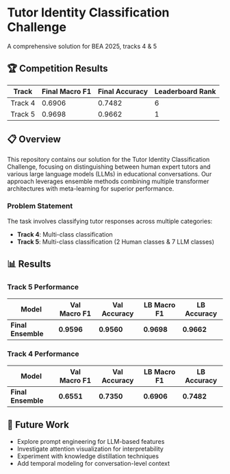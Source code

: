 # Tutor Identity Classification Challenge

A comprehensive solution for BEA 2025, tracks 4 & 5

## 🏆 Competition Results

| Track | Final Macro F1 | Final Accuracy | Leaderboard Rank |
|-------|---------------|----------------|------------------|
| Track 4 | 0.6906 | 0.7482 | 6 |
| Track 5 | 0.9698 | 0.9662 | 1 |

## 📋 Overview

This repository contains our solution for the Tutor Identity Classification Challenge, focusing on distinguishing between human expert tutors and various large language models (LLMs) in educational conversations. Our approach leverages ensemble methods combining multiple transformer architectures with meta-learning for superior performance.

### Problem Statement

The task involves classifying tutor responses across multiple categories:
- **Track 4**: Multi-class classification 
- **Track 5**: Multi-class classification (2 Human classes & 7 LLM classes)

## 📊 Results

### Track 5 Performance
| Model | Val Macro F1 | Val Accuracy | LB Macro F1 | LB Accuracy |
|-------|-------------|-------------|-------------|-------------|
| **Final Ensemble** | **0.9596** | **0.9560** | **0.9698** | **0.9662** |

### Track 4 Performance
| Model | Val Macro F1 | Val Accuracy | LB Macro F1 | LB Accuracy |
|-------|-------------|-------------|-------------|-------------|
| **Final Ensemble** | **0.6551** | **0.7350** | **0.6906** | **0.7482** |

## 🚀 Future Work

- Explore prompt engineering for LLM-based features
- Investigate attention visualization for interpretability  
- Experiment with knowledge distillation techniques
- Add temporal modeling for conversation-level context

